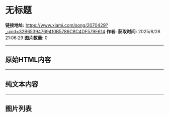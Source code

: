 # 无标题

**链接地址:** https://www.xiami.com/song/2070429?_uxid=32B65394769410B5786CBC4DF579E614
**作者:** 
**获取时间:** 2025/8/28 21:06:29
**图片数量:** 0

---

## 原始HTML内容



---

## 纯文本内容



---

## 图片列表


